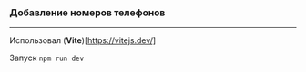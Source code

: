 ### Добавление номеров телефонов

---

Использовал (**Vite**)[https://vitejs.dev/]

Запуск `npm run dev`
